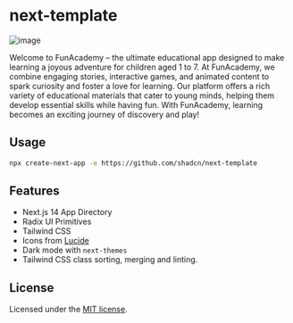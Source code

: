 # next-template
![image](https://github.com/user-attachments/assets/033d2ef9-bac2-4787-b5a1-bcca2b756a01)



Welcome to FunAcademy – the ultimate educational app designed to make learning a joyous adventure for children aged 1 to 7. At FunAcademy, we combine engaging stories, interactive games, and animated content to spark curiosity and foster a love for learning. Our platform offers a rich variety of educational materials that cater to young minds, helping them develop essential skills while having fun. With FunAcademy, learning becomes an exciting journey of discovery and play!

## Usage

```bash
npx create-next-app -e https://github.com/shadcn/next-template
```

## Features

- Next.js 14 App Directory
- Radix UI Primitives
- Tailwind CSS
- Icons from [Lucide](https://lucide.dev)
- Dark mode with `next-themes`
- Tailwind CSS class sorting, merging and linting.

## License

Licensed under the [MIT license](https://github.com/shadcn/ui/blob/main/LICENSE.md).
